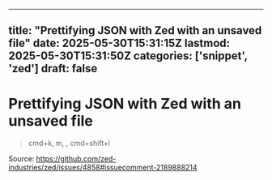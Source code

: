 
---
title: "Prettifying JSON with Zed with an unsaved file"
date: 2025-05-30T15:31:15Z
lastmod: 2025-05-30T15:31:50Z
categories: ['snippet', 'zed']
draft: false
---


# Prettifying JSON with Zed with an unsaved file
> cmd+k, m, <language>, cmd+shift+i

Source: https://github.com/zed-industries/zed/issues/4858#issuecomment-2189888214

<!-- #public #snippet #zed -->

<!-- {BearID:3017AC6E-0255-4CAE-B588-195211DD9E80} -->
